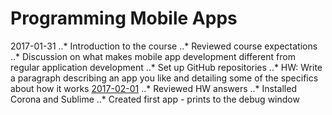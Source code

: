 # Programming Mobile Apps

2017-01-31
..* Introduction to the course
..* Reviewed course expectations
..* Discussion on what makes mobile app development different from regular application development
..* Set up GitHub repositories
..* HW: Write a paragraph describing an app you like and detailing some of the specifics about how it works
[2017-02-01]()
..* Reviewed HW answers
..* Installed Corona and Sublime
..* Created first app - prints to the debug window
